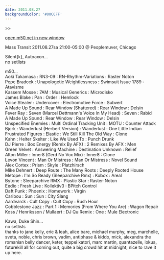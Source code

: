 ```yaml
---
date: 2011.08.27
backgroundColor: '#00CCFF'
---
```


\>>

[open m50.net in new window  
](http://m50.net/)  

Mass Transit 2011.08.27sa 21:00-05:00 @ Peoplemuver, Chicago  

Silent{k}, Autoaxon...  
no setlists  

m50...  
Aoki Takamasa : RN3-09 : RN-Rhythm-Variations : Raster Noton  
Pepe Bradock : Unapologetic Weightlessness : Swimsuit Issue 1789 : Atavisme  
Kassem Mosse : 7AM : Musical Generics : Microdisko  
James Blake : Pan : Order : Hemlock  
Voice Stealer : Undercover : Electromotive Force : Subvert  
A Made Up Sound : Rear Window (Shattered) : Rear Window : Delsin  
Fever Ray : Seven (Marcel Dettmann's Voice In My Head) : Seven : Rabid  
A Made Up Sound : Rear Window : Rear Window : Delsin  
Unspecified Enemies : Multi Ordinal Tracking Unit : MOTU : Counter Attack  
Bjork : Wanderlust (Herbert Version) : Wanderlust : One Little Indian  
Frustrated Figures : Elastic : We Still Kill The Old Way : Clone  
Kahn : Helter Skelter : Like We Used To : Punch Drunk  
DJ Pierre : Box Energy (Remix By AFX) : 2 Remixes By AFX : Men  
Green Velvet : Answering Machine : Destination Unknown : Relief  
Alton Miller : Inner8 (Gerd No Vox Mix) : Inner8 : Clone  
Levon Vincent : Man Or Mistress : Man Or Mistress : Novel Sound  
Alex Cortex : Prism : Skyle : Platzhirsch  
Mike Dehnert : Deep Route : The Many Roots : Deeply Rooted House  
Metope : I'm So Ready (Sleeparchive Rmx) : Kobox : Areal  
Bytone : Sleeparchive RMX : Plastic Star : Raster-Noton  
Eedio : Fresh Live : Kollektiv3 : BPitch Control  
Daft Punk : Phoenix : Homework : Virgin  
Caribou : Sun : Sun : City Slang  
Aardvarck : Cult Copy : Cult Copy : Rush Hour  
Cobblestone Jazz : Part 1 : Memories (From Where You Are) : Wagon Repair  
Koss / Henriksson / Mullaert : DJ Qu Remix : One : Mule Electronic  

Kawa, Duke Shin...  
no setlists  
thanks to jane kelly, eric & leah, alice bare, michael murphy, meg, marchelle, sveta, noble, chris brown, vadim, antiphase & kiddo, mick, alexandra the romanian belly dancer, keter, teppei katori, marc martin, quantazelle, lokua, futurekill all for coming out, quite a big crowd hit at midnight, nice to rave it up here.